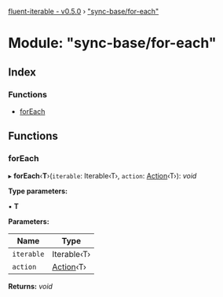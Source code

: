 [fluent-iterable - v0.5.0](../README.md) › ["sync-base/for-each"](_sync_base_for_each_.md)

# Module: "sync-base/for-each"

## Index

### Functions

* [forEach](_sync_base_for_each_.md#foreach)

## Functions

###  forEach

▸ **forEach**‹**T**›(`iterable`: Iterable‹T›, `action`: [Action](../interfaces/_types_.action.md)‹T›): *void*

**Type parameters:**

▪ **T**

**Parameters:**

Name | Type |
------ | ------ |
`iterable` | Iterable‹T› |
`action` | [Action](../interfaces/_types_.action.md)‹T› |

**Returns:** *void*
